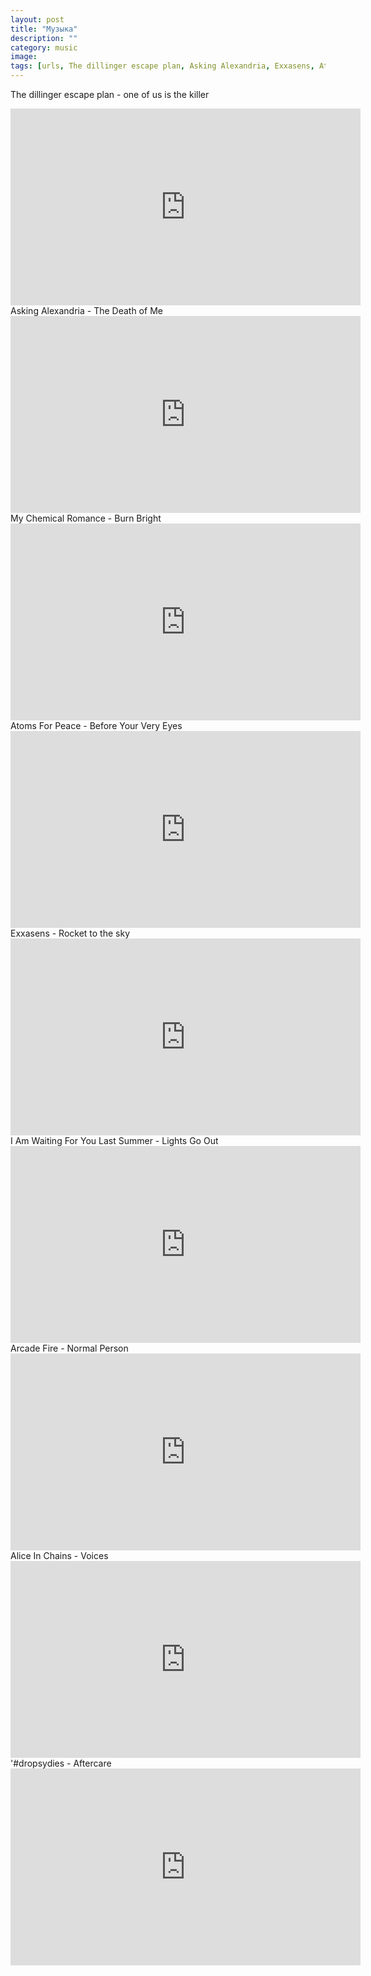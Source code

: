 ```yaml
---
layout: post
title: "Музыка"
description: ""
category: music
image: 
tags: [urls, The dillinger escape plan, Asking Alexandria, Exxasens, Atoms For Peace, Arcade Fire, I Am Waiting For You Last Summer,Alice In Chains ,dropsydies]
---
```

The dillinger escape plan - one of us is the killer
<iframe width="560" height="315" src="http://www.youtube.com/embed/d-FKM3eZTO8" frameborder="0">        </iframe>
Asking Alexandria - The Death of Me
<iframe width="560" height="315" src="http://www.youtube.com/embed/Xl1lS6B9pMc" frameborder="0">        </iframe>
My Chemical Romance - Burn Bright
<iframe width="560" height="315" src="http://www.youtube.com/embed/d9ClqIzZwYw" frameborder="0">        </iframe>
Atoms For Peace - Before Your Very Eyes
<iframe width="560" height="315" src="http://www.youtube.com/embed/ZWrUEsVrdSU" frameborder="0">        </iframe> 
Exxasens - Rocket to the sky
<iframe width="560" height="315" src="http://www.youtube.com/embed/WSX2vcBzbNs" frameborder="0">        </iframe> 
I Am Waiting For You Last Summer - Lights Go Out 
<iframe width="560" height="315" src="http://www.youtube.com/embed/688430f8xTw" frameborder="0">        </iframe> 
Arcade Fire - Normal Person 
<iframe width="560" height="315" src="http://www.youtube.com/embed/GqeAsmNLja0" frameborder="0">        </iframe> 
Alice In Chains - Voices 
<iframe width="560" height="315" src="http://www.youtube.com/embed/7YDPNl7PeUU" frameborder="0">        </iframe> 
'#dropsydies - Aftercare 
<iframe width="560" height="315" src="http://www.youtube.com/embed/GnXfkymbxGw" frameborder="0">        </iframe> 
